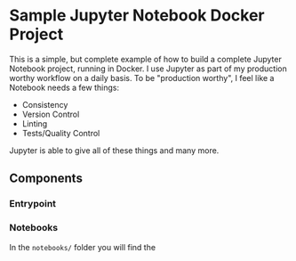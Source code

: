 # Sample Jupyter Notebook Docker Project

This is a simple, but complete example of how to build a complete Jupyter Notebook project, running in Docker. I use Jupyter as part of my production worthy workflow on a daily basis. To be "production worthy", I feel like a Notebook needs a few things:
 - Consistency
 - Version Control
 - Linting
 - Tests/Quality Control
 
 Jupyter is able to give all of these things and many more.
 
 ## Components
 
 ### Entrypoint
 
 
 
 ### Notebooks
 
 In the `notebooks/` folder you will find the